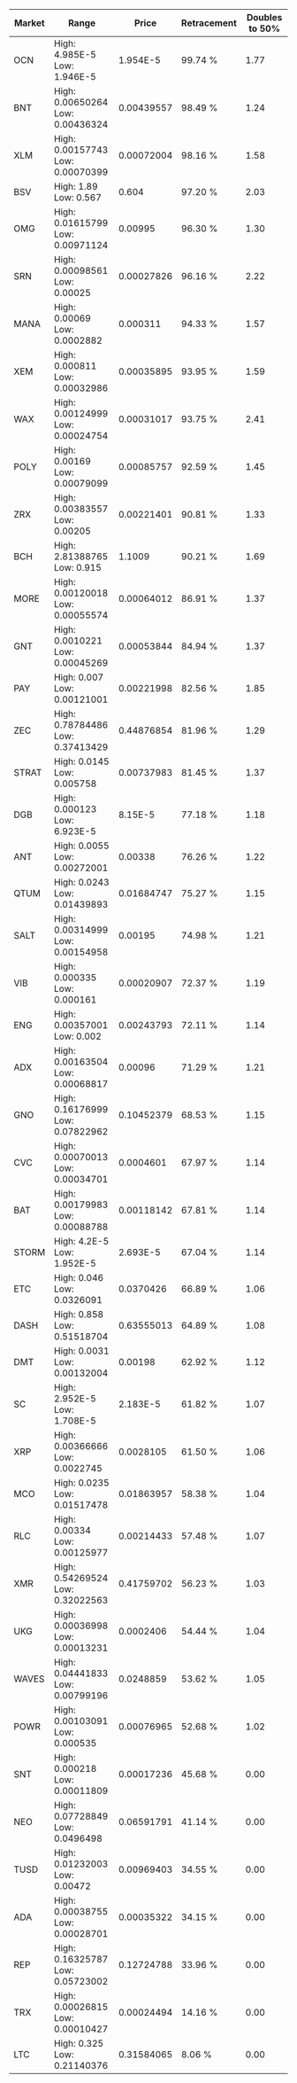 | Market | Range | Price| Retracement | Doubles to 50% |
| --- | --- | --- | --- | --- |
| OCN | High: 4.985E-5<br />Low: 1.946E-5 | 1.954E-5 | 99.74 % | 1.77 |
| BNT | High: 0.00650264<br />Low: 0.00436324 | 0.00439557 | 98.49 % | 1.24 |
| XLM | High: 0.00157743<br />Low: 0.00070399 | 0.00072004 | 98.16 % | 1.58 |
| BSV | High: 1.89<br />Low: 0.567 | 0.604 | 97.20 % | 2.03 |
| OMG | High: 0.01615799<br />Low: 0.00971124 | 0.00995 | 96.30 % | 1.30 |
| SRN | High: 0.00098561<br />Low: 0.00025 | 0.00027826 | 96.16 % | 2.22 |
| MANA | High: 0.00069<br />Low: 0.0002882 | 0.000311 | 94.33 % | 1.57 |
| XEM | High: 0.000811<br />Low: 0.00032986 | 0.00035895 | 93.95 % | 1.59 |
| WAX | High: 0.00124999<br />Low: 0.00024754 | 0.00031017 | 93.75 % | 2.41 |
| POLY | High: 0.00169<br />Low: 0.00079099 | 0.00085757 | 92.59 % | 1.45 |
| ZRX | High: 0.00383557<br />Low: 0.00205 | 0.00221401 | 90.81 % | 1.33 |
| BCH | High: 2.81388765<br />Low: 0.915 | 1.1009 | 90.21 % | 1.69 |
| MORE | High: 0.00120018<br />Low: 0.00055574 | 0.00064012 | 86.91 % | 1.37 |
| GNT | High: 0.0010221<br />Low: 0.00045269 | 0.00053844 | 84.94 % | 1.37 |
| PAY | High: 0.007<br />Low: 0.00121001 | 0.00221998 | 82.56 % | 1.85 |
| ZEC | High: 0.78784486<br />Low: 0.37413429 | 0.44876854 | 81.96 % | 1.29 |
| STRAT | High: 0.0145<br />Low: 0.005758 | 0.00737983 | 81.45 % | 1.37 |
| DGB | High: 0.000123<br />Low: 6.923E-5 | 8.15E-5 | 77.18 % | 1.18 |
| ANT | High: 0.0055<br />Low: 0.00272001 | 0.00338 | 76.26 % | 1.22 |
| QTUM | High: 0.0243<br />Low: 0.01439893 | 0.01684747 | 75.27 % | 1.15 |
| SALT | High: 0.00314999<br />Low: 0.00154958 | 0.00195 | 74.98 % | 1.21 |
| VIB | High: 0.000335<br />Low: 0.000161 | 0.00020907 | 72.37 % | 1.19 |
| ENG | High: 0.00357001<br />Low: 0.002 | 0.00243793 | 72.11 % | 1.14 |
| ADX | High: 0.00163504<br />Low: 0.00068817 | 0.00096 | 71.29 % | 1.21 |
| GNO | High: 0.16176999<br />Low: 0.07822962 | 0.10452379 | 68.53 % | 1.15 |
| CVC | High: 0.00070013<br />Low: 0.00034701 | 0.0004601 | 67.97 % | 1.14 |
| BAT | High: 0.00179983<br />Low: 0.00088788 | 0.00118142 | 67.81 % | 1.14 |
| STORM | High: 4.2E-5<br />Low: 1.952E-5 | 2.693E-5 | 67.04 % | 1.14 |
| ETC | High: 0.046<br />Low: 0.0326091 | 0.0370426 | 66.89 % | 1.06 |
| DASH | High: 0.858<br />Low: 0.51518704 | 0.63555013 | 64.89 % | 1.08 |
| DMT | High: 0.0031<br />Low: 0.00132004 | 0.00198 | 62.92 % | 1.12 |
| SC | High: 2.952E-5<br />Low: 1.708E-5 | 2.183E-5 | 61.82 % | 1.07 |
| XRP | High: 0.00366666<br />Low: 0.0022745 | 0.0028105 | 61.50 % | 1.06 |
| MCO | High: 0.0235<br />Low: 0.01517478 | 0.01863957 | 58.38 % | 1.04 |
| RLC | High: 0.00334<br />Low: 0.00125977 | 0.00214433 | 57.48 % | 1.07 |
| XMR | High: 0.54269524<br />Low: 0.32022563 | 0.41759702 | 56.23 % | 1.03 |
| UKG | High: 0.00036998<br />Low: 0.00013231 | 0.0002406 | 54.44 % | 1.04 |
| WAVES | High: 0.04441833<br />Low: 0.00799196 | 0.0248859 | 53.62 % | 1.05 |
| POWR | High: 0.00103091<br />Low: 0.000535 | 0.00076965 | 52.68 % | 1.02 |
| SNT | High: 0.000218<br />Low: 0.00011809 | 0.00017236 | 45.68 % | 0.00 |
| NEO | High: 0.07728849<br />Low: 0.0496498 | 0.06591791 | 41.14 % | 0.00 |
| TUSD | High: 0.01232003<br />Low: 0.00472 | 0.00969403 | 34.55 % | 0.00 |
| ADA | High: 0.00038755<br />Low: 0.00028701 | 0.00035322 | 34.15 % | 0.00 |
| REP | High: 0.16325787<br />Low: 0.05723002 | 0.12724788 | 33.96 % | 0.00 |
| TRX | High: 0.00026815<br />Low: 0.00010427 | 0.00024494 | 14.16 % | 0.00 |
| LTC | High: 0.325<br />Low: 0.21140376 | 0.31584065 | 8.06 % | 0.00 |
